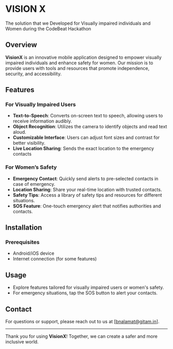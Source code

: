 # VISION X

The solution that we Developed for Visually impaired individuals and Women during the CodeBeat Hackathon

## Overview

**VisionX** is an innovative mobile application designed to empower visually impaired individuals and enhance safety for women. Our mission is to provide users with tools and resources that promote independence, security, and accessibility.

## Features

### For Visually Impaired Users

- **Text-to-Speech**: Converts on-screen text to speech, allowing users to receive information audibly.
- **Object Recognition**: Utilizes the camera to identify objects and read text aloud.
- **Customizable Interface**: Users can adjust font sizes and contrast for better visibility.
- **Live Location Sharing**: Sends the exact location to the emergency contacts

### For Women’s Safety
- **Emergency Contact**: Quickly send alerts to pre-selected contacts in case of emergency.
- **Location Sharing**: Share your real-time location with trusted contacts.
- **Safety Tips**: Access a library of safety tips and resources for different situations.
- **SOS Feature**: One-touch emergency alert that notifies authorities and contacts.

## Installation

### Prerequisites
- Android/iOS device
- Internet connection (for some features)


## Usage

- Explore features tailored for visually impaired users or women's safety.
- For emergency situations, tap the SOS button to alert your contacts.

## Contact
For questions or support, please reach out to us at [bnalamat@gitam.in].

---

Thank you for using **VisionX**! Together, we can create a safer and more inclusive world.
